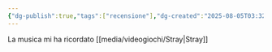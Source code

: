 ```yaml
---
{"dg-publish":true,"tags":["recensione"],"dg-created":"2025-08-05T03:32:00","dg-edited":"2025-08-05T03:32:00","dg-note-icon":"3","permalink":"/media/film-e-serie-tv/severance/","dgPassFrontmatter":true,"noteIcon":"3","created":"2025-08-05T03:32:00","updated":"2025-08-05T03:32:00"}
---
```


La musica mi ha ricordato [[media/videogiochi/Stray\|Stray]]
